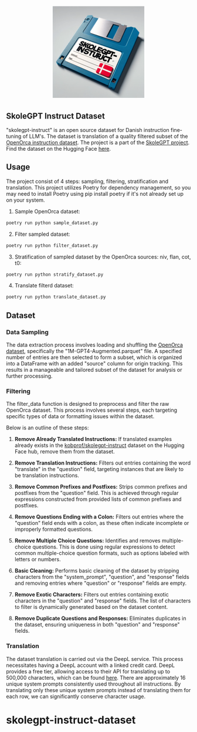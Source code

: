 <h1 align="center">
<img src="logo.png" width="250">
</h1>

## SkoleGPT Instruct Dataset
"skolegpt-instruct" is an open source dataset for Danish instruction fine-tuning of LLM's. The dataset is translation of a quality filtered subset of the [OpenOrca instruction dataset](https://huggingface.co/datasets/Open-Orca/OpenOrca). The project is a part of the [SkoleGPT project](https://skolegpt.dk/). Find the dataset on the Hugging Face [here](https://huggingface.co/datasets/kobprof/skolegpt-instruct).

## Usage
The project consist of 4 steps: sampling, filtering, stratification and translation. This project utilizes Poetry for dependency management, so you may need to install Poetry using pip install poetry if it's not already set up on your system.

1. Sample OpenOrca dataset:
```bash
poetry run python sample_dataset.py 
```

2. Filter sampled dataset:
```bash
poetry run python filter_dataset.py
```

3. Stratification of sampled dataset by the OpenOrca sources: niv, flan, cot, t0:
```bash
poetry run python stratify_dataset.py
```

4. Translate filterd dataset:
```bash
poetry run python translate_dataset.py
```

## Dataset
### Data Sampling
The data extraction process involves loading and shuffling the [OpenOrca dataset](https://huggingface.co/datasets/Open-Orca/OpenOrca), specifically the "1M-GPT4-Augmented.parquet" file. A specified number of entries are then selected to form a subset, which is organized into a DataFrame with an added "source" column for origin tracking. This results in a manageable and tailored subset of the dataset for analysis or further processing.

### Filtering
The filter_data function is designed to preprocess and filter the raw OpenOrca dataset. This process involves several steps, each targeting specific types of data or formatting issues within the dataset. 

Below is an outline of these steps:

1. **Remove Already Translated Instructions:** If translated examples already exists in the [kobprof/skolegpt-instruct](https://huggingface.co/datasets/kobprof/skolegpt-instruct) dataset on the Hugging Face hub, remove them from the dataset.

2. **Remove Translation Instructions:** Filters out entries containing the word "translate" in the "question" field, targeting instances that are likely to be translation instructions.

3. **Remove Common Prefixes and Postfixes:** Strips common prefixes and postfixes from the "question" field. This is achieved through regular expressions constructed from provided lists of common prefixes and postfixes.

4. **Remove Questions Ending with a Colon:** Filters out entries where the "question" field ends with a colon, as these often indicate incomplete or improperly formatted questions.

5. **Remove Multiple Choice Questions:** Identifies and removes multiple-choice questions. This is done using regular expressions to detect common multiple-choice question formats, such as options labeled with letters or numbers.

6. **Basic Cleaning:** Performs basic cleaning of the dataset by stripping characters from the "system_prompt", "question", and "response" fields and removing entries where "question" or "response" fields are empty.

7. **Remove Exotic Characters:** Filters out entries containing exotic characters in the "question" and "response" fields. The list of characters to filter is dynamically generated based on the dataset content.

8. **Remove Duplicate Questions and Responses:** Eliminates duplicates in the dataset, ensuring uniqueness in both "question" and "response" fields.

### Translation
The dataset translation is carried out via the DeepL service. This process necessitates having a DeepL account with a linked credit card. DeepL provides a free tier, allowing access to their API for translating up to 500,000 characters, which can be found [here](https://support.deepl.com/hc/en-us/articles/360021200939-DeepL-API-Free). There are approximately 16 unique system prompts consistently used throughout all instructions. By translating only these unique system prompts instead of translating them for each row, we can significantly conserve character usage.
# skolegpt-instruct-dataset

